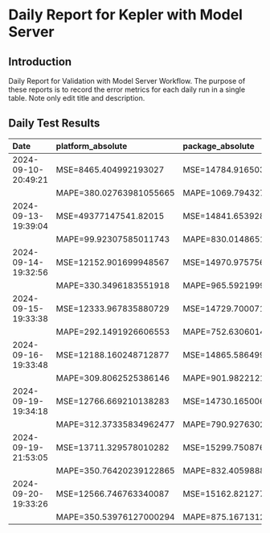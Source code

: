 # Daily Report for Kepler with Model Server

## Introduction
Daily Report for Validation with Model Server Workflow. The purpose of these reports is to record the error metrics for each daily run in a single table. Note only edit title and description.

## Daily Test Results
| Date                | platform_absolute       | package_absolute        | platform_dynamic        | package_dynamic         | platform_idle           | package_idle            |
|:--------------------|:------------------------|:------------------------|:------------------------|:------------------------|:------------------------|:------------------------|
| 2024-09-10-20:49:21 | MSE=8465.404992193027   | MSE=14784.9165034561    | MSE=1135.9611974458724  | MSE=759.984459496776    | MSE=3770.7642842420646  | MSE=20509.923064200724  |
|                     | MAPE=380.02763981055665 | MAPE=1069.7943272181637 | MAPE=161.65900956234262 | MAPE=68.56744107754041  | MAPE=2289.5605950371105 | MAPE=23927.234503335596 |
| 2024-09-13-19:39:04 | MSE=49377147541.82015   | MSE=14841.653928240108  | MSE=12548.502282898453  | MSE=678.8888069301023   | MSE=49419754637.249435  | MSE=20510.439434741096  |
|                     | MAPE=99.92307585011743  | MAPE=830.0148651929065  | MAPE=inf                | MAPE=64.43045017932666  | MAPE=99.96912897807042  | MAPE=25079.30777271947  |
| 2024-09-14-19:32:56 | MSE=12152.901699948567  | MSE=14970.97575683218   | MSE=2843.4075740877024  | MSE=694.6240999307616   | MSE=3796.2613136772175  | MSE=20559.43555470261   |
|                     | MAPE=330.3496183551918  | MAPE=965.592199904931   | MAPE=140.30913023405643 | MAPE=59.435053592602436 | MAPE=2490.2169411991063 | MAPE=33694.81140060759  |
| 2024-09-15-19:33:38 | MSE=12333.967835880729  | MSE=14729.700071333253  | MSE=3079.6385273225364  | MSE=681.9703469718927   | MSE=3782.9619585783057  | MSE=20514.61818170623   |
|                     | MAPE=292.1491926606553  | MAPE=752.6306014514641  | MAPE=125.43034583137805 | MAPE=61.578227958766405 | MAPE=2383.251199197029  | MAPE=24648.417199180174 |
| 2024-09-16-19:33:48 | MSE=12188.160248712877  | MSE=14865.586499927493  | MSE=2938.9973041524017  | MSE=698.6220387486185   | MSE=3793.4627356951937  | MSE=20545.120379706113  |
|                     | MAPE=309.8062525386146  | MAPE=901.9822121580804  | MAPE=125.36654825385358 | MAPE=58.938116873775506 | MAPE=2469.4984141097466 | MAPE=30197.045129571125 |
| 2024-09-19-19:34:18 | MSE=12766.669210138283  | MSE=14730.165006389521  | MSE=3391.9654100171388  | MSE=695.7511971732968   | MSE=3661.8057896324863  | MSE=20467.843268897777  |
|                     | MAPE=312.37335834962477 | MAPE=790.9276302729427  | MAPE=223.13932914879913 | MAPE=65.23445523726605  | MAPE=1744.8522396603141 | MAPE=19746.671002753497 |
| 2024-09-19-21:53:05 | MSE=13711.329578010282  | MSE=15299.750876325694  | MSE=3789.7266189654915  | MSE=569.7932211849571   | MSE=3703.0068584612395  | MSE=20456.31780465518   |
|                     | MAPE=350.76420239122865 | MAPE=832.4059888509513  | MAPE=192.3455600055826  | MAPE=59.22969072295551  | MAPE=1878.6141139859462 | MAPE=18197.646990340534 |
| 2024-09-20-19:33:26 | MSE=12566.746763340087  | MSE=15162.8212770898    | MSE=3037.791310586609   | MSE=622.4475757895664   | MSE=3733.063279498302   | MSE=20501.000154585232  |
|                     | MAPE=350.53976127000294 | MAPE=875.1671312390231  | MAPE=308.3082195482381  | MAPE=70.58821361142749  | MAPE=2044.2100851657062 | MAPE=22796.664819354606 |